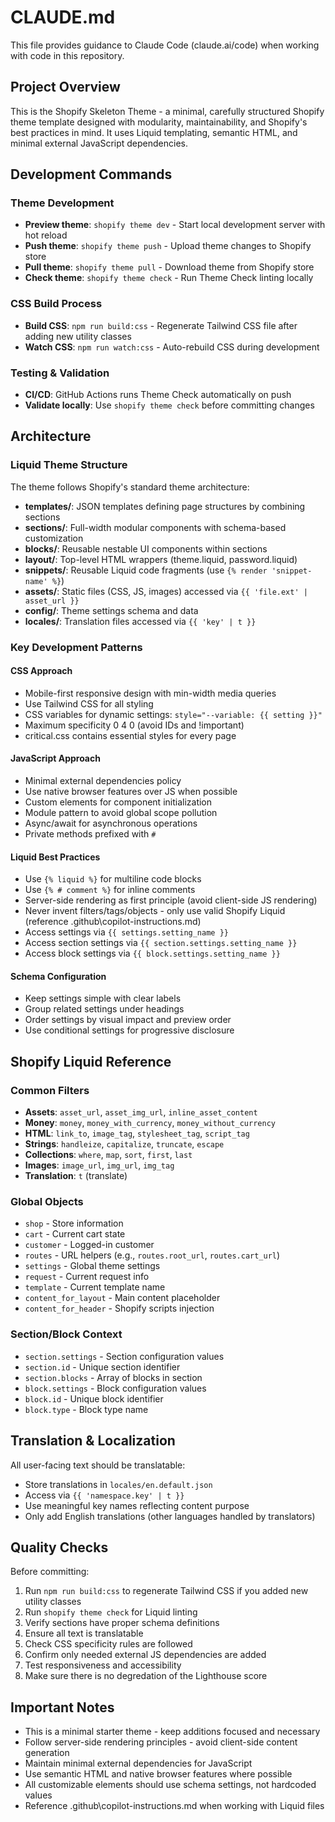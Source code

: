 # CLAUDE.md

This file provides guidance to Claude Code (claude.ai/code) when working with code in this repository.

## Project Overview

This is the Shopify Skeleton Theme - a minimal, carefully structured Shopify theme template designed with modularity, maintainability, and Shopify's best practices in mind. It uses Liquid templating, semantic HTML, and minimal external JavaScript dependencies.

## Development Commands

### Theme Development

- **Preview theme**: `shopify theme dev` - Start local development server with hot reload
- **Push theme**: `shopify theme push` - Upload theme changes to Shopify store
- **Pull theme**: `shopify theme pull` - Download theme from Shopify store
- **Check theme**: `shopify theme check` - Run Theme Check linting locally

### CSS Build Process

- **Build CSS**: `npm run build:css` - Regenerate Tailwind CSS file after adding new utility classes
- **Watch CSS**: `npm run watch:css` - Auto-rebuild CSS during development

### Testing & Validation

- **CI/CD**: GitHub Actions runs Theme Check automatically on push
- **Validate locally**: Use `shopify theme check` before committing changes

## Architecture

### Liquid Theme Structure

The theme follows Shopify's standard theme architecture:

- **templates/**: JSON templates defining page structures by combining sections
- **sections/**: Full-width modular components with schema-based customization
- **blocks/**: Reusable nestable UI components within sections
- **layout/**: Top-level HTML wrappers (theme.liquid, password.liquid)
- **snippets/**: Reusable Liquid code fragments (use `{% render 'snippet-name' %}`)
- **assets/**: Static files (CSS, JS, images) accessed via `{{ 'file.ext' | asset_url }}`
- **config/**: Theme settings schema and data
- **locales/**: Translation files accessed via `{{ 'key' | t }}`

### Key Development Patterns

#### CSS Approach

- Mobile-first responsive design with min-width media queries
- Use Tailwind CSS for all styling
- CSS variables for dynamic settings: `style="--variable: {{ setting }}"`
- Maximum specificity 0 4 0 (avoid IDs and !important)
- critical.css contains essential styles for every page

#### JavaScript Approach

- Minimal external dependencies policy
- Use native browser features over JS when possible
- Custom elements for component initialization
- Module pattern to avoid global scope pollution
- Async/await for asynchronous operations
- Private methods prefixed with `#`

#### Liquid Best Practices

- Use `{% liquid %}` for multiline code blocks
- Use `{% # comment %}` for inline comments
- Server-side rendering as first principle (avoid client-side JS rendering)
- Never invent filters/tags/objects - only use valid Shopify Liquid (reference .github\copilot-instructions.md)
- Access settings via `{{ settings.setting_name }}`
- Access section settings via `{{ section.settings.setting_name }}`
- Access block settings via `{{ block.settings.setting_name }}`

#### Schema Configuration

- Keep settings simple with clear labels
- Group related settings under headings
- Order settings by visual impact and preview order
- Use conditional settings for progressive disclosure

## Shopify Liquid Reference

### Common Filters

- **Assets**: `asset_url`, `asset_img_url`, `inline_asset_content`
- **Money**: `money`, `money_with_currency`, `money_without_currency`
- **HTML**: `link_to`, `image_tag`, `stylesheet_tag`, `script_tag`
- **Strings**: `handleize`, `capitalize`, `truncate`, `escape`
- **Collections**: `where`, `map`, `sort`, `first`, `last`
- **Images**: `image_url`, `img_url`, `img_tag`
- **Translation**: `t` (translate)

### Global Objects

- `shop` - Store information
- `cart` - Current cart state
- `customer` - Logged-in customer
- `routes` - URL helpers (e.g., `routes.root_url`, `routes.cart_url`)
- `settings` - Global theme settings
- `request` - Current request info
- `template` - Current template name
- `content_for_layout` - Main content placeholder
- `content_for_header` - Shopify scripts injection

### Section/Block Context

- `section.settings` - Section configuration values
- `section.id` - Unique section identifier
- `section.blocks` - Array of blocks in section
- `block.settings` - Block configuration values
- `block.id` - Unique block identifier
- `block.type` - Block type name

## Translation & Localization

All user-facing text should be translatable:

- Store translations in `locales/en.default.json`
- Access via `{{ 'namespace.key' | t }}`
- Use meaningful key names reflecting content purpose
- Only add English translations (other languages handled by translators)

## Quality Checks

Before committing:

1. Run `npm run build:css` to regenerate Tailwind CSS if you added new utility classes
2. Run `shopify theme check` for Liquid linting
3. Verify sections have proper schema definitions
4. Ensure all text is translatable
5. Check CSS specificity rules are followed
6. Confirm only needed external JS dependencies are added
7. Test responsiveness and accessibility
8. Make sure there is no degredation of the Lighthouse score

## Important Notes

- This is a minimal starter theme - keep additions focused and necessary
- Follow server-side rendering principles - avoid client-side content generation
- Maintain minimal external dependencies for JavaScript
- Use semantic HTML and native browser features where possible
- All customizable elements should use schema settings, not hardcoded values
- Reference .github\copilot-instructions.md when working with Liquid files
